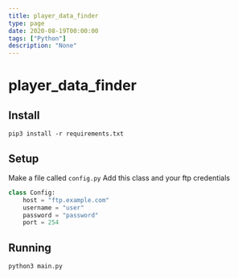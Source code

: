 ```yaml
---
title: player_data_finder
type: page
date: 2020-08-19T00:00:00
tags: ["Python"]
description: "None"
---
```


# player_data_finder

## Install

`pip3 install -r requirements.txt`

## Setup

Make a file called `config.py`
Add this class and your ftp credentials

```py
class Config:
	host = "ftp.example.com"
	username = "user"
	password = "password"
	port = 254
```

## Running

`python3 main.py`
